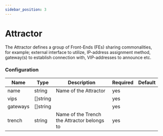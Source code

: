 ```yaml
---
sidebar_position: 3
---
```


# Attractor

The Attractor defines a group of Front-Ends (FEs) sharing commonalities, for example; external interface to utilize, IP-address assignment method, gateway(s) to establish connection with, VIP-addresses to announce etc. 

### Configuration

Name | Type | Description | Required | Default
--- | --- | --- | --- | ---
name | string | Name of the Attractor | yes | 
vips | []string |  | yes | 
gateways | []string |  | yes | 
trench | string | Name of the Trench the Attractor belongs to | yes | 
